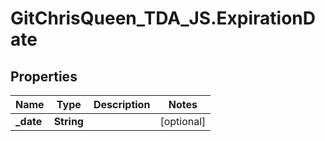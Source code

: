 # GitChrisQueen_TDA_JS.ExpirationDate

## Properties
Name | Type | Description | Notes
------------ | ------------- | ------------- | -------------
**_date** | **String** |  | [optional] 
